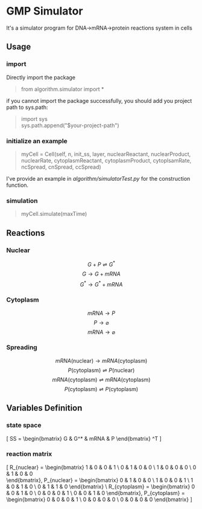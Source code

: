 # GMP Simulator

It's a simulator program for DNA->mRNA->protein reactions system in cells

## Usage
### import
Directly import the package
> from algorithm.simulator import *

if you cannot import the package successfully, you should add you project path to sys.path:
> import sys  
sys.path.append("$your-project-path")
### initialize an example
> myCell = Cell(self, n, init_ss, layer,
nuclearReactant, nuclearProduct, nuclearRate,
cytoplasmReactant, cytoplasmProduct, cytoplsamRate,
ncSpread, cnSpread, ccSpread)

I've provide an example in *algorithm/simulatorTest.py* for the construction function.
### simulation
> myCell.simulate(maxTime)

## Reactions
### Nuclear
$$ G+P \rightleftharpoons G^*  $$
$$ G \to G + mRNA $$
$$ G^* \to G^* + mRNA $$
### Cytoplasm
$$ mRNA \to P $$
$$ P \to \varnothing $$
$$ mRNA \to \varnothing $$
### Spreading
$$ mRNA\left(\text{nuclear}\right) \to mRNA\left(\text{cytoplasm}\right)  $$
$$ P\left(\text{cytoplasm}\right) \rightleftharpoons P\left(\text{nuclear}\right) $$
$$ mRNA\left(\text{cytoplasm}\right) \rightleftharpoons mRNA\left(\text{cytoplasm}\right)  $$
$$ P\left(\text{cytoplasm}\right) \rightleftharpoons P\left(\text{cytoplasm}\right) $$

## Variables Definition
### state space
\[
    SS =
    \begin{bmatrix}
        G & G^* & mRNA & P
    \end{bmatrix} ^T
\]
### reaction matrix
\[
    R_{nuclear} =
    \begin{bmatrix}
        1 & 0 & 0 & 1 \\
        0 & 1 & 0 & 0 \\
        1 & 0 & 0 & 0 \\
        0 & 1 & 0 & 0    
    \end{bmatrix},
    P_{nuclear}  =
    \begin{bmatrix}
        0 & 1 & 0 & 0 \\
        1 & 0 & 0 & 1 \\
        1 & 0 & 1 & 0 \\
        0 & 1 & 1 & 0
    \end{bmatrix}
    \\
    R_{cytoplasm} =
    \begin{bmatrix}
        0 & 0 & 1 & 0 \\
        0 & 0 & 0 & 1 \\
        0 & 0 & 1 & 0
    \end{bmatrix},
    P_{cytoplasm} =
    \begin{bmatrix}
        0 & 0 & 0 & 1 \\
        0 & 0 & 0 & 0 \\
        0 & 0 & 0 & 0
    \end{bmatrix}
\]
